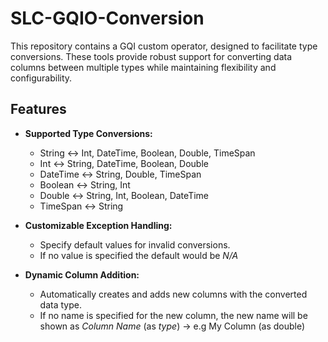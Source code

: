 # SLC-GQIO-Conversion

This repository contains a GQI custom operator, designed to facilitate type conversions. These tools provide robust support for converting data columns between multiple types while maintaining flexibility and configurability.

## Features

- **Supported Type Conversions:**
  - String ↔ Int, DateTime, Boolean, Double, TimeSpan
  - Int ↔ String, DateTime, Boolean, Double
  - DateTime ↔ String, Double, TimeSpan
  - Boolean ↔ String, Int
  - Double ↔ String, Int, Boolean, DateTime
  - TimeSpan ↔ String

- **Customizable Exception Handling:**
  - Specify default values for invalid conversions.
  - If no value is specified the default would be *N/A*
  
- **Dynamic Column Addition:**
  - Automatically creates and adds new columns with the converted data type.
  - If no name is specified for the new column, the new name will be shown as *Column Name* (as *type*) -> e.g My Column (as double)
